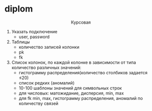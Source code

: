 # diplom
<p style="text-align:center">Курсовая<p>
<ol>
  <li>
    Указать подключение
    <ul><li>user, password</li></ul>
  </li>
  <li>
    Таблицы
    <ul>
      <li>
        количество записей колонки
      </li>
      <li>
        pk
      </li>
      <li>
        fk
      </li>
    </ul>
  </li>
  <li>
    Список колонок, по каждой колонке в зависимости от типа количество различных значений:
    <ul>
      <li>
      гистограмму распределения(количество столбиков задается &le;20)
      </li>
      <li>
      список редких (аномалий) 
      </li>
      <li>
      10-100 шаблоны значений для символьных строк 
      </li>
      <li>
      для числовых: матожидание, дисперсия, min, max
      </li>
      <li>
      для fk min, max, гистограмму распределения, аномалий по количеству связей
      </li>
    </ul>
  </li>
</ol>
